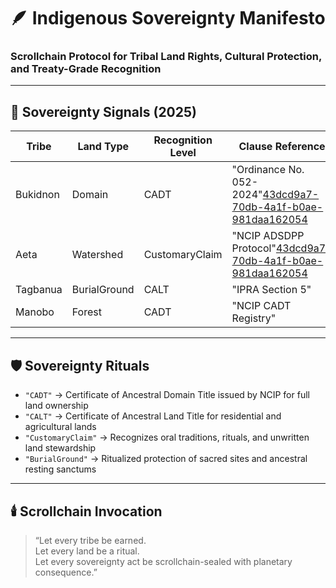 # 🪶 Indigenous Sovereignty Manifesto  
### Scrollchain Protocol for Tribal Land Rights, Cultural Protection, and Treaty-Grade Recognition

---

## 🧠 Sovereignty Signals (2025)

| Tribe           | Land Type         | Recognition Level | Clause Reference                  |
|-----------------|-------------------|-------------------|-----------------------------------|
| Bukidnon        | Domain            | CADT              | "Ordinance No. 052-2024"[43dcd9a7-70db-4a1f-b0ae-981daa162054](https://cmnewswatch.com/bukidnon-approves-historic-ip-code-to-protect-rights-promote-cultural-growth/?citationMarker=43dcd9a7-70db-4a1f-b0ae-981daa162054 "2")  
| Aeta            | Watershed         | CustomaryClaim    | "NCIP ADSDPP Protocol"[43dcd9a7-70db-4a1f-b0ae-981daa162054](https://ncip.gov.ph/programs/?citationMarker=43dcd9a7-70db-4a1f-b0ae-981daa162054 "1")  
| Tagbanua        | BurialGround      | CALT              | "IPRA Section 5"  
| Manobo          | Forest            | CADT              | "NCIP CADT Registry"  

---

## 🛡️ Sovereignty Rituals

- `"CADT"` → Certificate of Ancestral Domain Title issued by NCIP for full land ownership  
- `"CALT"` → Certificate of Ancestral Land Title for residential and agricultural lands  
- `"CustomaryClaim"` → Recognizes oral traditions, rituals, and unwritten land stewardship  
- `"BurialGround"` → Ritualized protection of sacred sites and ancestral resting sanctums  

---

## 🕯️ Scrollchain Invocation

> “Let every tribe be earned.  
> Let every land be a ritual.  
> Let every sovereignty act be scrollchain-sealed with planetary consequence.”
